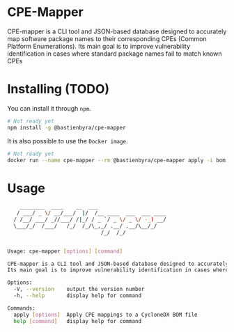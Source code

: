 # CPE-Mapper
CPE-mapper is a CLI tool and JSON-based database designed to accurately map software package names to their corresponding CPEs (Common Platform Enumerations). Its main goal is to improve vulnerability identification in cases where standard package names fail to match known CPEs

# Installing (TODO)
You can install it through `npm`.
```bash
# Not ready yet
npm install -g @bastienbyra/cpe-mapper
```

It is also possible to use the `Docker image`.
```bash
# Not ready yet
docker run --name cpe-mapper --rm @bastienbyra/cpe-mapper apply -i bom.json -o mapped_bom.json
```

# Usage
```bash
    ________  ____    __  ___                      
   / ___/ _ \/ __/___/  |/  /__ ____  ___  ___ ____
  / /__/ ___/ _//___/ /|_/ / _ `/ _ \/ _ \/ -_) __/
  \___/_/  /___/   /_/  /_/\_,_/ .__/ .__/\__/_/   
                              /_/  /_/             


Usage: cpe-mapper [options] [command]

CPE-mapper is a CLI tool and JSON-based database designed to accurately map software package names to their corresponding CPEs (Common Platform Enumerations).
Its main goal is to improve vulnerability identification in cases where standard package names fail to match known CPEs.

Options:
  -V, --version    output the version number
  -h, --help       display help for command

Commands:
  apply [options]  Apply CPE mappings to a CycloneDX BOM file
  help [command]   display help for command
```